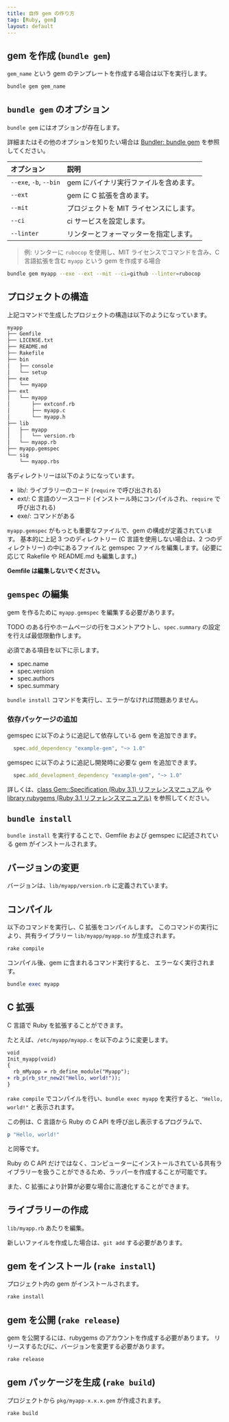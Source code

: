 ```yaml
---
title: 自作 gem の作り方
tag: [Ruby, gem]
layout: default
---
```


## gem を作成 (`bundle gem`)
`gem_name` という gem のテンプレートを作成する場合は以下を実行します。

```bash
bundle gem gem_name
```

## `bundle gem` のオプション
`bundle gem` にはオプションが存在します。

詳細またはその他のオプションを知りたい場合は [Bundler: bundle gem](https://bundler.io/v2.3/man/bundle-gem.1.html) を参照してください。

|オプション|説明|
|:--|:--|
|`--exe`, `-b`, `--bin`|gem にバイナリ実行ファイルを含めます。|
|`--ext`|gem に C 拡張を含めます。|
|`--mit`|プロジェクトを MIT ライセンスにします。|
|`--ci`|ci サービスを設定します。|
|`--linter`|リンターとフォーマッターを指定します。|

> 例: リンターに `rubocop` を使用し、MIT ライセンスでコマンドを含み、C 言語拡張を含む `myapp` という gem を作成する場合
```bash
bundle gem myapp --exe --ext --mit --ci=github --linter=rubocop
```

## プロジェクトの構造
上記コマンドで生成したプロジェクトの構造は以下のようになっています。

```bash
myapp
├── Gemfile
├── LICENSE.txt
├── README.md
├── Rakefile
├── bin
│   ├── console
│   └── setup
├── exe
│   └── myapp
├── ext
│   └── myapp
│       ├── extconf.rb
│       ├── myapp.c
│       └── myapp.h
├── lib
│   ├── myapp
│   │   └── version.rb
│   └── myapp.rb
├── myapp.gemspec
└── sig
    └── myapp.rbs
```

各ディレクトリーは以下のようになっています。

- lib/: ライブラリーのコード (`require` で呼び出される)
- ext/: C 言語のソースコード (インストール時にコンパイルされ、`require` で呼び出される)
- exe/: コマンドがある

`myapp.gemspec` がもっとも重要なファイルで、gem の構成が定義されています。
基本的に上記 3 つのディレクトリー (C 言語を使用しない場合は、2 つのディレクトリー) の中にあるファイルと gemspec ファイルを編集します。(必要に応じて Rakefile や README.md も編集します。)

**Gemfile は編集しないでください。**

## `gemspec` の編集
gem を作るために `myapp.gemspec` を編集する必要があります。

TODO のある行やホームページの行をコメントアウトし、`spec.summary` の設定を行えば最低限動作します。

必須である項目を以下に示します。
- spec.name
- spec.version
- spec.authors
- spec.summary

`bundle install` コマンドを実行し、エラーがなければ問題ありません。

### 依存パッケージの追加
gemspec に以下のように追記して依存している gem を追加できます。

```rb
  spec.add_dependency "example-gem", "~> 1.0"
```

gemspec に以下のように追記し開発時に必要な gem を追加できます。

```rb
  spec.add_development_dependency "example-gem", "~> 1.0"
```

詳しくは、[class Gem::Specification (Ruby 3.1) リファレンスマニュアル](https://docs.ruby-lang.org/ja/latest/class/Gem=3a=3aSpecification.html) や [library rubygems (Ruby 3.1 リファレンスマニュアル)](https://docs.ruby-lang.org/ja/latest/library/rubygems.html) を参照してください。

## `bundle install`
`bundle install` を実行することで、Gemfile および gemspec に記述されている gem がインストールされます。

## バージョンの変更
バージョンは、`lib/myapp/version.rb` に定義されています。

## コンパイル
以下のコマンドを実行し、C 拡張をコンパイルします。
このコマンドの実行により、共有ライブラリー `lib/myapp/myapp.so` が生成されます。

```rb
rake compile
```

コンパイル後、gem に含まれるコマンド実行すると、
エラーなく実行されます。

```rb
bundle exec myapp
```

## C 拡張
C 言語で Ruby を拡張することができます。

たとえば、`/etc/myapp/myapp.c` を以下のように変更します。

```diff
void
Init_myapp(void)
{
  rb_mMyapp = rb_define_module("Myapp");
+ rb_p(rb_str_new2("Hello, world!"));
}
```

`rake compile` でコンパイルを行い、`bundle exec myapp` を実行すると、`"Hello, world!"` と表示されます。

この例は、C 言語から Ruby の C API を呼び出し表示するプログラムで、

```rb
p "Hello, world!"
```

と同等です。

Ruby の C API だけではなく、コンピューターにインストールされている共有ライブラリーを扱うことができるため、ラッパーを作成することが可能です。

また、C 拡張により計算が必要な場合に高速化することができます。

## ライブラリーの作成
`lib/myapp.rb` あたりを編集。

新しいファイルを作成した場合は、`git add` する必要があります。

## gem をインストール (`rake install`)
プロジェクト内の gem がインストールされます。

```bash
rake install
```

## gem を公開 (`rake release`)
gem を公開するには、rubygems のアカウントを作成する必要があります。
リリースするたびに、バージョンを変更する必要があります。

```bash
rake release
```

## gem パッケージを生成 (`rake build`)
プロジェクトから `pkg/myapp-x.x.x.gem` が作成されます。

```bash
rake build
```
